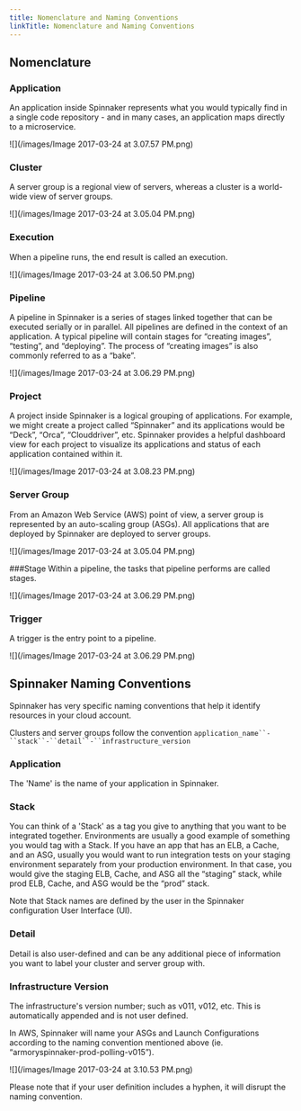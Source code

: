 ```yaml
---
title: Nomenclature and Naming Conventions
linkTitle: Nomenclature and Naming Conventions
---
```


## Nomenclature

### Application
An application inside Spinnaker represents what you would typically find in a single code repository - and in many cases, an application maps directly to a microservice.

![](/images/Image 2017-03-24 at 3.07.57 PM.png)

### Cluster
A server group is a regional view of servers, whereas a cluster is a world-wide view of server groups.

![](/images/Image 2017-03-24 at 3.05.04 PM.png)

### Execution
When a pipeline runs, the end result is called an execution.

![](/images/Image 2017-03-24 at 3.06.50 PM.png)

### Pipeline
A pipeline in Spinnaker is a series of stages linked together that can be executed serially or in parallel. All pipelines are defined in the context of an application. A typical pipeline will contain stages for “creating images”, “testing”, and “deploying”. The process of “creating images” is also commonly referred to as a “bake”.

![](/images/Image 2017-03-24 at 3.06.29 PM.png)

### Project
A project inside Spinnaker is a logical grouping of applications. For example, we might create a project called “Spinnaker” and its applications would be “Deck”, “Orca”, “Clouddriver”, etc. Spinnaker provides a helpful dashboard view for each project to visualize its applications and status of each application contained within it.

![](/images/Image 2017-03-24 at 3.08.23 PM.png)

### Server Group
From an Amazon Web Service (AWS) point of view, a server group is represented by an auto-scaling group (ASGs). All applications that are deployed by Spinnaker are deployed to server groups.

![](/images/Image 2017-03-24 at 3.05.04 PM.png)

###Stage
Within a pipeline, the tasks that pipeline performs are called stages.

![](/images/Image 2017-03-24 at 3.06.29 PM.png)

### Trigger
A trigger is the entry point to a pipeline.

![](/images/Image 2017-03-24 at 3.06.29 PM.png)


## Spinnaker Naming Conventions

Spinnaker has very specific naming conventions that help it identify resources in your cloud account.

Clusters and server groups follow the convention `application_name``-``stack``-``detail``-``infrastructure_version`  


### Application
The 'Name' is the name of your application in Spinnaker.

### Stack
You can think of a 'Stack' as a tag you give to anything that you want to be integrated together. Environments are usually a good example of something you would tag with a Stack. If you have an app that has an ELB, a Cache, and an ASG, usually you would want to run integration tests on your staging environment separately from your production environment. In that case, you would give the staging ELB, Cache, and ASG all the “staging” stack, while prod ELB, Cache, and ASG would be the “prod” stack.

Note that Stack names are defined by the user in the Spinnaker configuration User Interface (UI).

### Detail
Detail is also user-defined and can be any additional piece of information you want to label your cluster and server group with.

### Infrastructure Version
The infrastructure's version number; such as v011, v012, etc. This is automatically appended and is not user defined.

In AWS, Spinnaker will name your ASGs and Launch Configurations according to the naming convention mentioned above (ie. “armoryspinnaker-prod-polling-v015”).

![](/images/Image 2017-03-24 at 3.10.53 PM.png)

Please note that if your user definition includes a hyphen, it will disrupt the naming convention.

